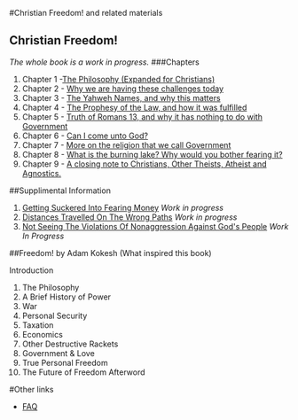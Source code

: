 #Christian Freedom! and related materials
## Christian Freedom! 
_The whole book is a work in progress._
###Chapters
 1. Chapter 1 -[The Philosophy (Expanded for Christians)](Books/ChristianFreedomByBrianWebb/Chapter01–ThePhilosophy_ExpandedForChristians.md)
 2. Chapter 2 - [Why we are having these challenges today]( Books/ChristianFreedomByBrianWebb/Chapter2–WhyWeAreHavingTheseChallengesToday.md)
 3. Chapter 3 - [The Yahweh Names, and why this matters]( Books/ChristianFreedomByBrianWebb/Chapter3–TheYahwehNamesAndWhyThisMatters.md)
 4. Chapter 4 - [The Prophesy of the Law, and how it was fulfilled](Books/ChristianFreedomByBrianWebb/Chapter4–TheProphesyOfTheLawAndHowItWasFulfilled.md)
 5. Chapter 5 - [Truth of Romans 13, and why it has nothing to do with Government](Books/ChristianFreedomByBrianWebb/Chapter5–TruthOfRomans13AndWhyItHasNothingToDoWithGovernment.md)
 6. Chapter 6 - [Can I come unto God?](Books/ChristianFreedomByBrianWebb/Chapter6–CanIComeUntoGod.md)
 7. Chapter 7 - [More on the religion that we call Government](Books/ChristianFreedomByBrianWebb/Chapter7–MoreOnTheReligionThatWeCallGovernment.md)
 8. Chapter 8 - [What is the burning lake? Why would you bother fearing it?](Books/ChristianFreedomByBrianWebb/Chapter8–WhatIsTheBurningLakeWhyWouldYouBotherFearingIt.md)
 9. Chapter 9 - [A closing note to Christians, Other Theists, Atheist and Agnostics.](Books/ChristianFreedomByBrianWebb/Chapter9–AClosingNoteToChristiansOtherTheistsAtheistAndAgnostics.md)

##Supplimental Information
 1. [Getting Suckered Into Fearing Money](Docs/GettingSuckeredIntoFearingMoney.md) _Work in progress_
 2. [Distances Travelled On The Wrong Paths](Docs/DistancesTravelledOnTheWrongPaths.md) _Work in progress_
 3. [Not Seeing The Violations Of Nonaggression Against God's People](Docs/NotSeeingTheViolationsOfNonaggressionAgainstGodsPeople.md) _Work In Progress_

##Freedom! by Adam Kokesh (What inspired this book)

Introduction

1. The Philosophy
2. A Brief History of Power
3. War
4. Personal Security
5. Taxation
6. Economics
7. Other Destructive Rackets
8. Government & Love 
9. True Personal Freedom
10. The Future of Freedom
Afterword 

#Other links
* [FAQ](faq.md) 

